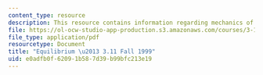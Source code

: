 ```yaml
---
content_type: resource
description: This resource contains information regarding mechanics of materials.
file: https://ol-ocw-studio-app-production.s3.amazonaws.com/courses/3-11-mechanics-of-materials-fall-1999/e0adfb0f62091b587d39b99bfc213e19_MIT3_11F99_eq.pdf
file_type: application/pdf
resourcetype: Document
title: "Equilibrium \u2013 3.11 Fall 1999"
uid: e0adfb0f-6209-1b58-7d39-b99bfc213e19
---
```

